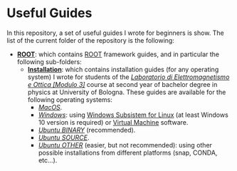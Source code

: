 # Useful Guides
In this repository, a set of useful guides I wrote for beginners is show. The list of the current folder of the repository is the following:
- [**ROOT**](https://github.com/JustWhit3/useful-guides/tree/main/ROOT): which contains [ROOT](https://github.com/root-project/root) framework guides, and in particular the following sub-folders:
  * [**Installation**](https://github.com/JustWhit3/useful-guides/tree/main/ROOT/Installation): which contains installation guides (for any operating system) I wrote for students of the [*Laboratorio di Elettromagnetismo e Ottica [Modulo 3]*](https://www.unibo.it/it/didattica/insegnamenti/insegnamento/2021/434322) course at second year of bachelor degree in physics at University of Bologna. These guides are available for the following operating systems:
    - [*MacOS*](https://github.com/JustWhit3/useful-guides/blob/main/ROOT/Installation/MacOS.md).
    - [*Windows*](https://github.com/JustWhit3/useful-guides/blob/main/ROOT/Installation/Windows.md): using [Windows Subsistem for Linux](https://docs.microsoft.com/en-us/windows/wsl/) (at least Windows 10 version is required) or [Virtual Machine](https://www.virtualbox.org/) software.
    - [*Ubuntu BINARY*](https://github.com/JustWhit3/useful-guides/blob/main/ROOT/Installation/Ubuntu_BINARY.md) (recommended).
    - [*Ubuntu SOURCE*](https://github.com/JustWhit3/useful-guides/blob/main/ROOT/Installation/Ubuntu_SOURCE.md).
    - [*Ubuntu OTHER*](https://github.com/JustWhit3/useful-guides/blob/main/ROOT/Installation/Ubuntu_OTHER.md) (easier, but not recommended): using other possible installations from different platforms (snap, CONDA, etc...).
